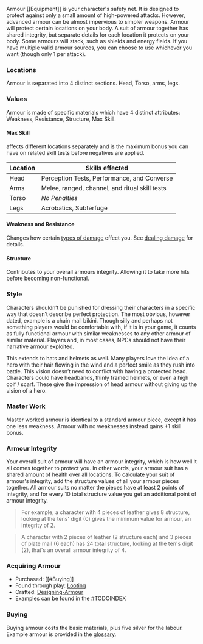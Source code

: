 Armour [[Equipment]] is your character's safety net. It is designed to protect against only a small amount of high-powered attacks. However, advanced armour can be almost impervious to simpler weapons. Armour will protect certain locations on your body. A suit of armour together has shared integrity, but separate details for each location it protects on your body. Some armours will stack, such as shields and energy fields. If you have multiple valid armour sources, you can choose to use whichever you want (though only 1 per attack).

### Locations
Armour is separated into 4 distinct sections. Head, Torso, arms, legs.

### Values
Armour is made of specific materials which have 4 distinct attributes: Weakness, Resistance, Structure, Max Skill. 

#### Max Skill
affects different locations separately and is the maximum bonus you can have on related skill tests before negatives are applied. 

| Location | Skills effected                                |
| -------- | ---------------------------------------------- |
| Head     | Perception Tests, Performance, and Converse    |
| Arms     | Melee, ranged, channel, and ritual skill tests |
| Torso    | *No Penalties*                                 |
| Legs     | Acrobatics, Subterfuge                                               |

#### Weakness and Resistance
Changes how certain [types of damage](Combat.md#Types%20of%20Damage) effect you. See [dealing damage](Combat.md#Dealing%20Damage) for details.

#### Structure
Contributes to your overall armours integrity. Allowing it to take more hits before becoming non-functional.

### Style
Characters shouldn’t be punished for dressing their characters in a specific way that doesn’t describe perfect protection. The most obvious, however dated, example is a chain mail bikini. Though silly and perhaps not something players would be comfortable with, if it is in your game, it counts as fully functional armour with similar weaknesses to any other armour of similar material. Players and, in most cases, NPCs should not have their narrative armour exploited.  

This extends to hats and helmets as well. Many players love the idea of a hero with their hair flowing in the wind and a perfect smile as they rush into battle. This vision doesn’t need to conflict with having a protected head. Characters could have headbands, thinly framed helmets, or even a high coif / scarf. These give the impression of head armour without giving up the vision of a hero.

### Master Work
Master worked armour is identical to a standard armour piece, except it has one less weakness. Armour with no weaknesses instead gains +1 skill bonus.

### Armour Integrity
Your overall suit of armour will have an armour integrity, which is how well it all comes together to protect you. In other words, your armour suit has a shared amount of health over all locations. To calculate your suit of armour's integrity, add the structure values of all your armour pieces together. All armour suits no matter the pieces have at least 2 points of integrity, and for every 10 total structure value you get an additional point of armour integrity. 

>For example, a character with 4 pieces of leather gives 8 structure, looking at the tens' digit (0) gives the minimum value for armour, an integrity of 2.

>A character with 2 pieces of leather (2 structure each) and 3 pieces of plate mail (6 each) has 24 total structure, looking at the ten's digit (2), that's an overall armour integrity of 4.

### Acquiring Armour
* Purchased: [[#Buying]]
* Found through play: [Looting](Equipment.md#Looting)
* Crafted: [Designing-Armour](Designing-Armour.md)
* Examples can be found in the #TODOINDEX

### Buying
Buying armour costs the basic materials, plus five silver for the labour. Example armour is provided in the [glossary](https://docs.google.com/document/d/1Pjotbn26OeQPVqfVwTOxSper5irKWGEU5Zs8rtsO9zI/edit#heading=h.vrsw7gds3n0).